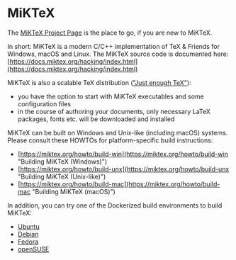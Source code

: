 # MiKTeX

The [MiKTeX Project Page](https://miktex.org) is the place to go, if
you are new to MiKTeX.

In short: MiKTeX is a modern C/C++ implementation of TeX & Friends for Windows, macOS and Linux. The MiKTeX source code is documented here:
[https://docs.miktex.org/hacking/index.html](https://docs.miktex.org/hacking/index.html)

MiKTeX is also a scalable TeX distribution (["Just enough TeX"](https://miktex.org/kb/just-enough-tex)):

- you have the option to start with MiKTeX executables and some configuration files
- in the course of authoring your documents, only necessary LaTeX packages, fonts etc.
  will be downloaded and installed

MiKTeX can be built on Windows and Unix-like (including macOS)
systems.  Please consult these HOWTOs for platform-specific build
instructions:

- [https://miktex.org/howto/build-win](https://miktex.org/howto/build-win "Building MiKTeX (Windows)")
- [https://miktex.org/howto/build-unx](https://miktex.org/howto/build-unx "Building MiKTeX (Unix-like)")
- [https://miktex.org/howto/build-mac](https://miktex.org/howto/build-mac "Building MiKTeX (macOS)")

In addition, you can try one of the Dockerized build environments to build MiKTeX:

- [Ubuntu](https://github.com/MiKTeX/docker-miktex-build-ubuntu)
- [Debian](https://github.com/MiKTeX/docker-miktex-build-debian)
- [Fedora](https://github.com/MiKTeX/docker-miktex-build-fedora)
- [openSUSE](https://github.com/MiKTeX/docker-miktex-build-opensuse)

